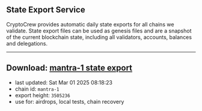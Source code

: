 ## State Export Service
CryptoCrew provides automatic daily state exports for all chains we validate. State export files can be used as genesis files and are a snapshot of the current blockchain state, including all validators, accounts, balances and delegations.

---
**Download: [mantra-1 state export](https://dl-eu2.ccvalidators.com/SERVICE/mantrachain/mantra-1_export_3505236.json)**
---

- last updated: Sat Mar 01 2025 08:18:23
- chain id: `mantra-1`
- export height: `3505236`
- use for: airdrops, local tests, chain recovery
